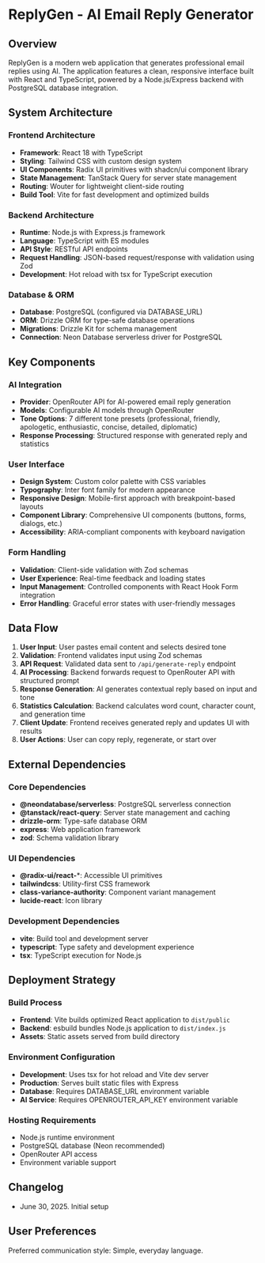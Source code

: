 # ReplyGen - AI Email Reply Generator

## Overview

ReplyGen is a modern web application that generates professional email replies using AI. The application features a clean, responsive interface built with React and TypeScript, powered by a Node.js/Express backend with PostgreSQL database integration.

## System Architecture

### Frontend Architecture
- **Framework**: React 18 with TypeScript
- **Styling**: Tailwind CSS with custom design system
- **UI Components**: Radix UI primitives with shadcn/ui component library
- **State Management**: TanStack Query for server state management
- **Routing**: Wouter for lightweight client-side routing
- **Build Tool**: Vite for fast development and optimized builds

### Backend Architecture
- **Runtime**: Node.js with Express.js framework
- **Language**: TypeScript with ES modules
- **API Style**: RESTful API endpoints
- **Request Handling**: JSON-based request/response with validation using Zod
- **Development**: Hot reload with tsx for TypeScript execution

### Database & ORM
- **Database**: PostgreSQL (configured via DATABASE_URL)
- **ORM**: Drizzle ORM for type-safe database operations
- **Migrations**: Drizzle Kit for schema management
- **Connection**: Neon Database serverless driver for PostgreSQL

## Key Components

### AI Integration
- **Provider**: OpenRouter API for AI-powered email reply generation
- **Models**: Configurable AI models through OpenRouter
- **Tone Options**: 7 different tone presets (professional, friendly, apologetic, enthusiastic, concise, detailed, diplomatic)
- **Response Processing**: Structured response with generated reply and statistics

### User Interface
- **Design System**: Custom color palette with CSS variables
- **Typography**: Inter font family for modern appearance
- **Responsive Design**: Mobile-first approach with breakpoint-based layouts
- **Component Library**: Comprehensive UI components (buttons, forms, dialogs, etc.)
- **Accessibility**: ARIA-compliant components with keyboard navigation

### Form Handling
- **Validation**: Client-side validation with Zod schemas
- **User Experience**: Real-time feedback and loading states
- **Input Management**: Controlled components with React Hook Form integration
- **Error Handling**: Graceful error states with user-friendly messages

## Data Flow

1. **User Input**: User pastes email content and selects desired tone
2. **Validation**: Frontend validates input using Zod schemas
3. **API Request**: Validated data sent to `/api/generate-reply` endpoint
4. **AI Processing**: Backend forwards request to OpenRouter API with structured prompt
5. **Response Generation**: AI generates contextual reply based on input and tone
6. **Statistics Calculation**: Backend calculates word count, character count, and generation time
7. **Client Update**: Frontend receives generated reply and updates UI with results
8. **User Actions**: User can copy reply, regenerate, or start over

## External Dependencies

### Core Dependencies
- **@neondatabase/serverless**: PostgreSQL serverless connection
- **@tanstack/react-query**: Server state management and caching
- **drizzle-orm**: Type-safe database ORM
- **express**: Web application framework
- **zod**: Schema validation library

### UI Dependencies
- **@radix-ui/react-***: Accessible UI primitives
- **tailwindcss**: Utility-first CSS framework
- **class-variance-authority**: Component variant management
- **lucide-react**: Icon library

### Development Dependencies
- **vite**: Build tool and development server
- **typescript**: Type safety and development experience
- **tsx**: TypeScript execution for Node.js

## Deployment Strategy

### Build Process
- **Frontend**: Vite builds optimized React application to `dist/public`
- **Backend**: esbuild bundles Node.js application to `dist/index.js`
- **Assets**: Static assets served from build directory

### Environment Configuration
- **Development**: Uses tsx for hot reload and Vite dev server
- **Production**: Serves built static files with Express
- **Database**: Requires DATABASE_URL environment variable
- **AI Service**: Requires OPENROUTER_API_KEY environment variable

### Hosting Requirements
- Node.js runtime environment
- PostgreSQL database (Neon recommended)
- OpenRouter API access
- Environment variable support

## Changelog

- June 30, 2025. Initial setup

## User Preferences

Preferred communication style: Simple, everyday language.